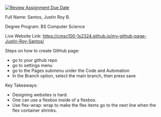 [![Review Assignment Due Date](https://classroom.github.com/assets/deadline-readme-button-24ddc0f5d75046c5622901739e7c5dd533143b0c8e959d652212380cedb1ea36.svg)](https://classroom.github.com/a/GeX447Qt)

Full Name: Santos, Justin Roy B.

Degree Program: BS Computer Science

Live Website Link: https://cmsc100-1s2324.github.io/my-github-page-Justin-Roy-Santos/

Steps on how to create GitHub page:
- go to your github repo
- go to settings menu
- go to the Pages submenu under the Code and Automation
- In the Branch option, select the main branch, then press save

Key Takeaways:
- Designing websites is hard.
- One can use a flexbox inside of a flexbox.
- Use flex-wrap: wrap to make the flex items go to the next line when the flex container shrinks.